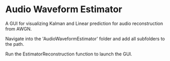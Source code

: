 # Audio Waveform Estimator
A GUI for visualizing Kalman and Linear prediction for audio reconstruction from AWGN.


Navigate into the 'AudioWaveformEstimator' folder and add all subfolders to the path. 

Run the EstimatorReconstruction function to launch the GUI.

